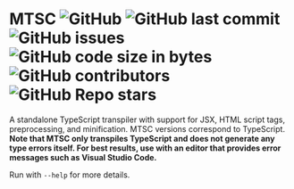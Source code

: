 # MTSC ![GitHub](https://img.shields.io/github/license/SteveBeeblebrox/MTSC?style=flat-square) ![GitHub last commit](https://img.shields.io/github/last-commit/SteveBeeblebrox/MTSC?style=flat-square) ![GitHub issues](https://img.shields.io/github/issues-raw/SteveBeeblebrox/MTSC?style=flat-square) ![GitHub code size in bytes](https://img.shields.io/github/languages/code-size/SteveBeeblebrox/MTSC?style=flat-square) ![GitHub contributors](https://img.shields.io/github/contributors/SteveBeeblebrox/MTSC?color=007EC6&style=flat-square) ![GitHub Repo stars](https://img.shields.io/github/stars/SteveBeeblebrox/MTSC?style=flat-square)
A standalone TypeScript transpiler with support for JSX, HTML script tags, preprocessing, and minification. MTSC versions correspond to TypeScript. **Note that MTSC only transpiles TypeScript and does not generate any type errors itself. For best results, use with an editor that provides error messages such as Visual Studio Code.**

Run with `--help` for more details.

<!-- Note, currently using boost 1.83 -->
<!-- 

Use of html with compile or preprocess is undefined for now!
todo: error callback within options, cli opt to disable ts (maybe --target ts or --target none), compile feature

-->